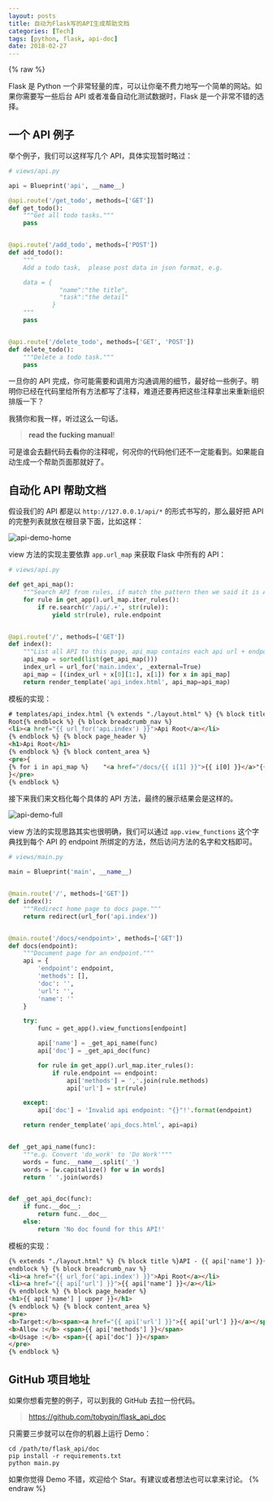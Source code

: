 ```yaml
---
layout: posts
title: 自动为Flask写的API生成帮助文档
categories: [Tech]
tags: [python, flask, api-doc]
date: 2018-02-27
---
```


{% raw %}

Flask 是 Python 一个非常轻量的库，可以让你毫不费力地写一个简单的网站。如果你需要写一些后台 API 或者准备自动化测试数据时，Flask 是一个非常不错的选择。

## 一个 API 例子

举个例子，我们可以这样写几个 API，具体实现暂时略过：

```python
# views/api.py

api = Blueprint('api', __name__)

@api.route('/get_todo', methods=['GET'])
def get_todo():
    """Get all todo tasks."""
    pass


@api.route('/add_todo', methods=['POST'])
def add_todo():
    """
    Add a todo task,  please post data in json format, e.g.

    data = {
              "name":"the title",
              "task":"the detail"
            }
    """
    pass


@api.route('/delete_todo', methods=['GET', 'POST'])
def delete_todo():
    """Delete a todo task."""
    pass

```

一旦你的 API 完成，你可能需要和调用方沟通调用的细节，最好给一些例子。明明你已经在代码里给所有方法都写了注释，难道还要再把这些注释拿出来重新组织排版一下？

我猜你和我一样，听过这么一句话。

> **read the fucking manual**!

可是谁会去翻代码去看你的注释呢，何况你的代码他们还不一定能看到。如果能自动生成一个帮助页面那就好了。

## 自动化 API 帮助文档

假设我们的 API 都是以 `http://127.0.0.1/api/*` 的形式书写的，那么最好把 API 的完整列表就放在根目录下面，比如这样：

![api-demo-home](https://tobyqin.github.io/images/api-demo-home.png)

view 方法的实现主要依靠 `app.url_map` 来获取 Flask 中所有的 API：

```python
# views/api.py

def get_api_map():
    """Search API from rules, if match the pattern then we said it is API."""
    for rule in get_app().url_map.iter_rules():
        if re.search(r'/api/.+', str(rule)):
            yield str(rule), rule.endpoint


@api.route('/', methods=['GET'])
def index():
    """List all API to this page, api_map contains each api url + endpoint."""
    api_map = sorted(list(get_api_map()))
    index_url = url_for('main.index', _external=True)
    api_map = [(index_url + x[0][1:], x[1]) for x in api_map]
    return render_template('api_index.html', api_map=api_map)
```

模板的实现：

```html
# templates/api_index.html {% extends "./layout.html" %} {% block title %}API
Root{% endblock %} {% block breadcrumb_nav %}
<li><a href="{{ url_for('api.index') }}">Api Root</a></li>
{% endblock %} {% block page_header %}
<h1>Api Root</h1>
{% endblock %} {% block content_area %}
<pre>{
{% for i in api_map %}    "<a href="/docs/{{ i[1] }}">{{ i[0] }}</a>"{{ ",\n" if not loop.last }}{% endfor %}
}</pre>
{% endblock %}
```

接下来我们来文档化每个具体的 API 方法，最终的展示结果会是这样的。

![api-demo-full](https://tobyqin.github.io/images/api-demo-full.png)

view 方法的实现思路其实也很明确，我们可以通过 `app.view_functions` 这个字典找到每个 API 的 endpoint 所绑定的方法，然后访问方法的名字和文档即可。

```python
# views/main.py

main = Blueprint('main', __name__)


@main.route('/', methods=['GET'])
def index():
    """Redirect home page to docs page."""
    return redirect(url_for('api.index'))


@main.route('/docs/<endpoint>', methods=['GET'])
def docs(endpoint):
    """Document page for an endpoint."""
    api = {
        'endpoint': endpoint,
        'methods': [],
        'doc': '',
        'url': '',
        'name': ''
    }

    try:
        func = get_app().view_functions[endpoint]

        api['name'] = _get_api_name(func)
        api['doc'] = _get_api_doc(func)

        for rule in get_app().url_map.iter_rules():
            if rule.endpoint == endpoint:
                api['methods'] = ','.join(rule.methods)
                api['url'] = str(rule)

    except:
        api['doc'] = 'Invalid api endpoint: "{}"!'.format(endpoint)

    return render_template('api_docs.html', api=api)


def _get_api_name(func):
    """e.g. Convert 'do_work' to 'Do Work'"""
    words = func.__name__.split('_')
    words = [w.capitalize() for w in words]
    return ' '.join(words)


def _get_api_doc(func):
    if func.__doc__:
        return func.__doc__
    else:
        return 'No doc found for this API!'
```

模板的实现：

```html
{% extends "./layout.html" %} {% block title %}API - {{ api['name'] }}{%
endblock %} {% block breadcrumb_nav %}
<li><a href="{{ url_for('api.index') }}">Api Root</a></li>
<li><a href="{{ api['url'] }}">{{ api['name'] }}</a></li>
{% endblock %} {% block page_header %}
<h1>{{ api['name'] | upper }}</h1>
{% endblock %} {% block content_area %}
<pre>
<b>Target:</b><span><a href="{{ api['url'] }}">{{ api['url'] }}</a></span>
<b>Allow :</b> <span>{{ api['methods'] }}</span>
<b>Usage :</b> <span>{{ api['doc'] }}</span>
</pre>
{% endblock %}
```

## GitHub 项目地址

如果你想看完整的例子，可以到我的 GitHub 去拉一份代码。

> https://github.com/tobyqin/flask_api_doc

只需要三步就可以在你的机器上运行 Demo：

```shell
cd /path/to/flask_api/doc
pip install -r requirements.txt
python main.py
```

如果你觉得 Demo 不错，欢迎给个 Star。有建议或者想法也可以拿来讨论。
{% endraw %}
